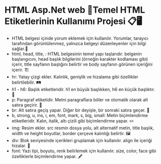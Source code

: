 # HTML Asp.Net web 🌟Temel HTML Etiketlerinin Kullanımı Projesi 📋🖥️

   -   HTML belgesi içinde yorum eklemek için kullanılır. Yorumlar, tarayıcı tarafından görüntülenmez, yalnızca belgeyi düzenleyenler için bilgi sağlar.📝 
   -  html, head, title, <body>: HTML belgesinin temel yapı taşlarıdır. <html> belgenin başlangıcını, head başlık bilgilerini (örneğin karakter kodlaması gibi) içerir, title sayfanın başlığını belirtir ve body sayfanın görünen içeriğini içerir. 🏗️
   -  hr: Yatay çizgi ekler. Kalınlık, genişlik ve hizalama gibi özellikler belirtilebilir. 🛤️
   -  h1 - h6: Başlık etiketleridir. h1 en büyük başlıkken, h6 en küçük başlıktır. 📌
   -  p: Paragraf etiketidir. Metni paragraflara böler ve otomatik olarak alt satıra geçirir. 📝
   - br: Alt satıra geçiş yapar. Diğer bir deyişle, bir sonraki satıra geçer. 🔄 
   - b, strong, u, ins, i, em, font, mark, s, big, small: Metin biçimlendirme etiketleridir. Kalın, italik, altı çizili gibi biçimlendirme yapar. ✏️ 
   - img: Resim ekler. src resmin dosya yolu, alt alternatif metin, title başlık, width ve height boyutlar, border çerçeve kalınlığı belirtir. 🖼️
   - div: Blok seviyesinde içerikleri gruplamak için kullanılır. align ile içeriği hizalar. 🧱
   - font: Yazı tipi, boyutu, renk belirlemek için kullanılır. size, color, face gibi özelliklerle biçimlendirme yapar. 🖋️
 
